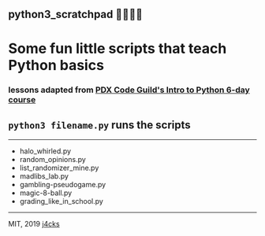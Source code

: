 ## python3_scratchpad 🐍🏋️‍♂️📑

# Some fun little scripts that teach Python basics

### lessons adapted from [PDX Code Guild's Intro to Python 6-day course](https://pdxcodeguild.com/pdx_code_guild_courses/)

## `python3 filename.py` runs the scripts
_________
+ halo_whirled.py
+ random_opinions.py
+ list_randomizer_mine.py
+ madlibs_lab.py
+ gambling-pseudogame.py
+ magic-8-ball.py
+ grading_like_in_school.py

_________
MIT, 2019 [j4cks](https://www.j4cks.com)
